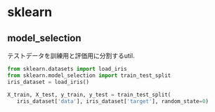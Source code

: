 # sklearn

## model_selection

テストデータを訓練用と評価用に分割するutil.  

```python
from sklearn.datasets import load_iris
from sklearn.model_selection import train_test_split
iris_dataset = load_iris()

X_train, X_test, y_train, y_test = train_test_split(
   iris_dataset['data'], iris_dataset['target'], random_state=0)

```
